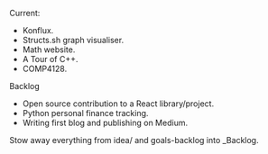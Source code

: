 Current:
- Konflux.
- Structs.sh graph visualiser.
- Math website.
- A Tour of C++.
- COMP4128.

Backlog
- Open source contribution to a React library/project.
- Python personal finance tracking.
- Writing first blog and publishing on Medium.

Stow away everything from idea/ and goals-backlog into \_Backlog.
